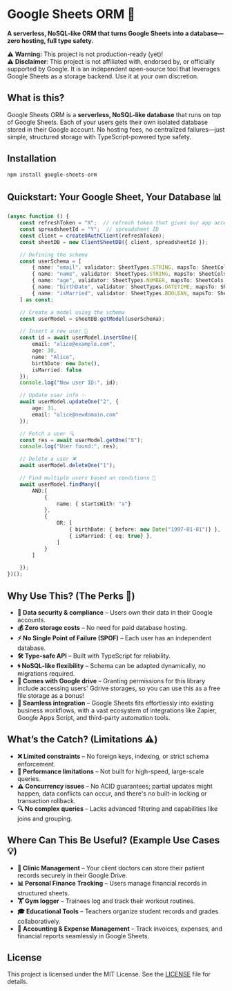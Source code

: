 # Google Sheets ORM 🚀
**A serverless, NoSQL-like ORM that turns Google Sheets into a database—zero hosting, full type safety.**  

⚠️ **Warning:** This project is not production-ready (yet)! <br>
⚠️ **Disclaimer**: This project is not affiliated with, endorsed by, or officially supported by Google. It is an independent open-source tool that leverages Google Sheets as a storage backend. Use it at your own discretion.

## What is this?
Google Sheets ORM is a **serverless, NoSQL-like database** that runs on top of Google Sheets. Each of your users gets their own isolated database stored in their Google account. No hosting fees, no centralized failures—just simple, structured storage with TypeScript-powered type safety.

## Installation
```sh
npm install google-sheets-orm
```

## Quickstart: Your Google Sheet, Your Database 📊
```ts
(async function () {
    const refreshToken = "X";  // refresh token that gives our app access to a specific user sheet
    const spreadsheetId = "Y";  // spreadsheet ID
    const client = createOAuthClient(refreshToken);
    const sheetDB = new ClientSheetDB({ client, spreadsheetId });

    // Defining the schema
    const userSchema = [
        { name: "email", validator: SheetTypes.STRING, mapsTo: SheetCols.D },
        { name: "name", validator: SheetTypes.STRING, mapsTo: SheetCols.E },
        { name: "age", validator: SheetTypes.NUMBER, mapsTo: SheetCols.F },
        { name: "birthDate", validator: SheetTypes.DATETIME, mapsTo: SheetCols.G },
        { name: "isMarried", validator: SheetTypes.BOOLEAN, mapsTo: SheetCols.H },
    ] as const;

    // Create a model using the schema
    const userModel = sheetDB.getModel(userSchema);

    // Insert a new user 🎉
    const id = await userModel.insertOne({
        email: "alice@example.com",
        age: 30,
        name: "Alice",
        birthDate: new Date(),
        isMarried: false
    });
    console.log("New user ID:", id);

    // Update user info ✨
    await userModel.updateOne("2", {
        age: 31,
        email: "alice@newdomain.com"
    });

    // Fetch a user 🔍
    const res = await userModel.getOne("8");
    console.log("User found:", res);

    // Delete a user ❌
    await userModel.deleteOne("1");

    // Find multiple users based on conditions 🤖
    await userModel.findMany({
        AND:[
            {   
                name: { startsWith: "a"}    
            },
            {
                OR: [
                    { birthDate: { before: new Date("1997-01-01")} },
                    { isMarried: { eq: true} }, 
                ]
            }
        ]

    });
})();
```

## Why Use This? (The Perks 🎯)
- **🔐 Data security & compliance** – Users own their data in their Google accounts.
- **💰 Zero storage costs** – No need for paid database hosting.
- **⚡ No Single Point of Failure (SPOF)** – Each user has an independent database.
- **🛠️ Type-safe API** – Built with TypeScript for reliability.
- **🌀 NoSQL-like flexibility** – Schema can be adapted dynamically, no migrations required.
- **📁 Comes with Google drive** – Granting permissions for this library include accessing users' Gdrive storages, so you can use this as a free file storage as a bonus!
- **🔗 Seamless integration** – Google Sheets fits effortlessly into existing business workflows, with a vast ecosystem of integrations like Zapier, Google Apps Script, and third-party automation tools.

## What’s the Catch? (Limitations ⚠️)
- **❌ Limited constraints** – No foreign keys, indexing, or strict schema enforcement.
- **🐢 Performance limitations** – Not built for high-speed, large-scale queries.
- **⚠️ Concurrency issues** – No ACID guarantees; partial updates might happen, data conflicts can occur, and there's no built-in locking or transaction rollback.
- **🔍 No complex queries** – Lacks advanced filtering and capabilities like joins and grouping.

## Where Can This Be Useful? (Example Use Cases 💡)
- **🏥 Clinic Management** – Your client doctors can store their patient records securely in their Google Drive.
- **📊 Personal Finance Tracking** – Users manage financial records in structured sheets.
- **🏋️ Gym logger** – Trainees log and track their workout routines.
- **🎓 Educational Tools** – Teachers organize student records and grades collaboratively.
- **📑 Accounting & Expense Management** – Track invoices, expenses, and financial reports seamlessly in Google Sheets.

## License
This project is licensed under the MIT License. See the [LICENSE](LICENSE) file for details.

